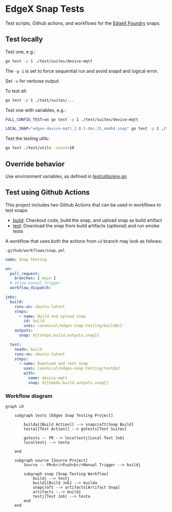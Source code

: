 # EdgeX Snap Tests
Test scripts, Github actions, and workflows for the [EdgeX Foundry](https://docs.edgexfoundry.org/) snaps.

## Test locally
Test one, e.g.:
```bash
go test -p 1 ./test/suites/device-mqtt
```
The `-p 1` is set to force sequential run and avoid snapd and logical error.

Set `-v` for verbose output.

To test all:
```bash
go test -p 1 ./test/suites/...
```

Test one with variables, e.g.:
```bash
FULL_CONFIG_TEST=on go test -p 1 ./test/suites/device-mqtt
```
```bash
LOCAL_SNAP="edgex-device-mqtt_2.0.1-dev.15_amd64.snap" go test -p 1 ./test/suites/device-mqtt
```

Test the testing utils:
```bash
go test ./test/utils -count=10
```

## Override behavior
Use environment variables, as defined in [test/utils/env.go](./test/utils/env.go)

## Test using Github Actions
This project includes two Github Actions that can be used in workflows to test snaps:
* [build](./build): Checkout code, build the snap, and upload snap as build artifact
* [test](./test): Download the snap from build artifacts (optional) and run smoke tests

A workflow that uses both the actions from `v2` branch may look as follows:

`.github/workflows/snap.yml`
```yaml
name: Snap Testing

on:
  pull_request:
    branches: [ main ]
  # allow manual trigger
  workflow_dispatch:

jobs:
  build:
    runs-on: ubuntu-latest
    steps:
      - name: Build and upload snap
        id: build
        uses: canonical/edgex-snap-testing/build@v2
    outputs:
      snap: ${{steps.build.outputs.snap}}

  test:
    needs: build
    runs-on: ubuntu-latest
    steps:
      - name: Download and test snap
        uses: canonical/edgex-snap-testing/test@v2
        with:
          name: device-mqtt
          snap: ${{needs.build.outputs.snap}}
```

### Workflow diagram
```mermaid
graph LR

    subgraph tests [Edgex Snap Testing Project]
        
        builda[[Build Action]] --> snapcraft[Snap Build]
        testa[[Test Action]] --> gotests[Test Suites]
        
        gotests -- PR --> localtestj[Local Test Job]
        localtestj --> testa
        
    end

    subgraph source [Source Project]
        Source -- PR<br/>Push<br/>Manual Trigger --> buildj
        
        subgraph snap [Snap Testing Workflow]
            buildj --> testj
            buildj[Build Job] --> builda
            snapcraft --> artifacts[Artifact Snap]
            artifacts -.-> buildj
            testj[Test Job] --> testa
        end
    end
```